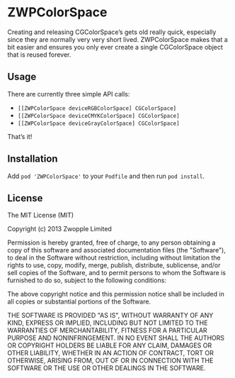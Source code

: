 # ZWPColorSpace

Creating and releasing CGColorSpace’s gets old really quick, especially since they are normally very very short lived. ZWPColorSpace makes that a bit easier and ensures you only ever create a single CGColorSpace object that is reused forever.

## Usage

There are currently three simple API calls:

* `[[ZWPColorSpace deviceRGBColorSpace] CGColorSpace]`
* `[[ZWPColorSpace deviceCMYKColorSpace] CGColorSpace]`
* `[[ZWPColorSpace deviceGrayColorSpace] CGColorSpace]`

That’s it!

## Installation

Add `pod 'ZWPColorSpace'` to your `Podfile` and then run `pod install`.

## License

The MIT License (MIT)

Copyright (c) 2013 Zwopple Limited

Permission is hereby granted, free of charge, to any person obtaining a copy of
this software and associated documentation files (the "Software"), to deal in
the Software without restriction, including without limitation the rights to
use, copy, modify, merge, publish, distribute, sublicense, and/or sell copies of
the Software, and to permit persons to whom the Software is furnished to do so,
subject to the following conditions:

The above copyright notice and this permission notice shall be included in all
copies or substantial portions of the Software.

THE SOFTWARE IS PROVIDED "AS IS", WITHOUT WARRANTY OF ANY KIND, EXPRESS OR
IMPLIED, INCLUDING BUT NOT LIMITED TO THE WARRANTIES OF MERCHANTABILITY, FITNESS
FOR A PARTICULAR PURPOSE AND NONINFRINGEMENT. IN NO EVENT SHALL THE AUTHORS OR
COPYRIGHT HOLDERS BE LIABLE FOR ANY CLAIM, DAMAGES OR OTHER LIABILITY, WHETHER
IN AN ACTION OF CONTRACT, TORT OR OTHERWISE, ARISING FROM, OUT OF OR IN
CONNECTION WITH THE SOFTWARE OR THE USE OR OTHER DEALINGS IN THE SOFTWARE.